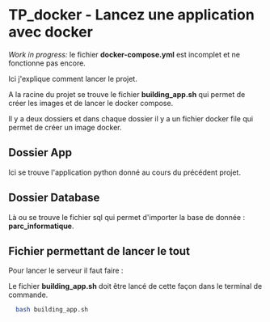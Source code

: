 
# TP_docker - Lancez une application avec docker

*Work in progress:* le fichier **docker-compose.yml** est incomplet et ne fonctionne pas encore.

Ici j'explique comment lancer le projet.

A la racine du projet se trouve le fichier **building_app.sh** qui permet de créer les images et de lancer le docker compose.

Il y a deux dossiers et dans chaque dossier il y a un fichier docker file qui permet de créer un image docker.
## Dossier App

Ici se trouve l'application python donné au cours du précédent projet.

## Dossier Database

Là ou se trouve le fichier sql qui permet d'importer la base de donnée : **parc_informatique**. 

## Fichier permettant de lancer le tout

Pour lancer le serveur il faut faire : 

Le fichier **building_app.sh** doit être lancé de cette façon dans le terminal de commande.

```bash
  bash building_app.sh
```